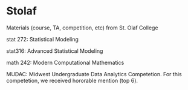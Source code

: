 # Stolaf
Materials (course, TA, competition, etc) from St. Olaf College


stat 272: Statistical Modeling

stat316: Advanced Statistical Modeling

math 242: Modern Computational Mathematics

MUDAC: Midwest Undergraduate Data Analytics Competetion. For this competetion, we received hororable mention (top 6). 
